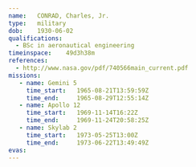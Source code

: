 ```yaml
---
name:	CONRAD, Charles, Jr.
type:	military
dob:	1930-06-02
qualifications:
  - BSc in aeronautical engineering
timeinspace:	49d3h38m
references:
  - http://www.nasa.gov/pdf/740566main_current.pdf
missions:
   - name: Gemini 5
     time_start:   1965-08-21T13:59:59Z
     time_end:     1965-08-29T12:55:14Z
   - name: Apollo 12
     time_start:   1969-11-14T16:22Z
     time_end:     1969-11-24T20:58:25Z
   - name: Skylab 2
     time_start:   1973-05-25T13:00Z
     time_end:     1973-06-22T13:49:49Z
evas:
---
```

